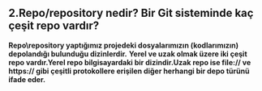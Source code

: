 ## **2.Repo/repository nedir? Bir Git sisteminde kaç çeşit repo vardır?**
**Repo\repository yaptığımız projedeki dosyalarımızın (kodlarımızın) depolandığı bulunduğu dizinlerdir.**
**Yerel ve uzak olmak üzere iki çeşit repo  vardır.Yerel repo bilgisayardaki bir dizindir.Uzak repo ise file:// ve https:// gibi çeşitli protokollere erişilen diğer herhangi bir depo türünü ifade eder.**